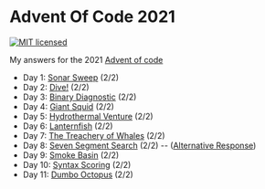 # Advent Of Code 2021

[![MIT licensed](https://img.shields.io/badge/license-MIT-blue.svg)](./LICENSE)

My answers for the 2021 [Advent of code](https://adventofcode.com/2021)

- Day 1: [Sonar Sweep](day_1/src/main.rs) (2/2)
- Day 2: [Dive!](day_2/src/main.rs) (2/2)
- Day 3: [Binary Diagnostic](day_3/src/main.rs) (2/2)
- Day 4: [Giant Squid](day_4/src/main.rs) (2/2)
- Day 5: [Hydrothermal Venture](day_5/src/main.rs) (2/2)
- Day 6: [Lanternfish](day_6/src/main.rs) (2/2)
- Day 7: [The Treachery of Whales](day_7/src/main.rs) (2/2)
- Day 8: [Seven Segment Search](day_8/src/main.rs) (2/2) -- ([Alternative Response](day_8_alternative/src/main.rs))
- Day 9: [Smoke Basin](day_9/src/main.rs) (2/2)
- Day 10: [Syntax Scoring](day_10/src/main.rs) (2/2)
- Day 11: [Dumbo Octopus](day_11/src/main.rs) (2/2)